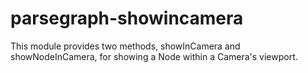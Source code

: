 # parsegraph-showincamera

This module provides two methods, showInCamera and showNodeInCamera, for
showing a Node within a Camera's viewport.
